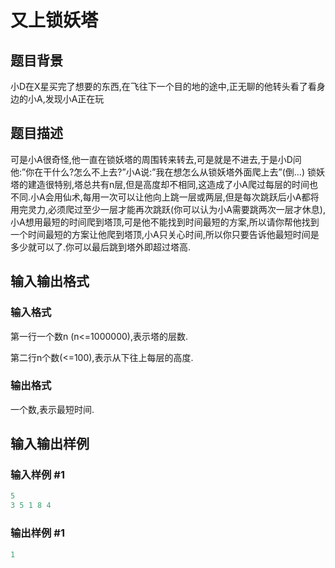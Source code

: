 # 又上锁妖塔

## 题目背景

小D在X星买完了想要的东西,在飞往下一个目的地的途中,正无聊的他转头看了看身边的小A,发现小A正在玩

## 题目描述

可是小A很奇怪,他一直在锁妖塔的周围转来转去,可是就是不进去,于是小D问他:”你在干什么?怎么不上去?”小A说:”我在想怎么从锁妖塔外面爬上去”(倒…) 锁妖塔的建造很特别,塔总共有n层,但是高度却不相同,这造成了小A爬过每层的时间也不同.小A会用仙术,每用一次可以让他向上跳一层或两层,但是每次跳跃后小A都将用完灵力,必须爬过至少一层才能再次跳跃(你可以认为小A需要跳两次一层才休息),小A想用最短的时间爬到塔顶,可是他不能找到时间最短的方案,所以请你帮他找到一个时间最短的方案让他爬到塔顶,小A只关心时间,所以你只要告诉他最短时间是多少就可以了.你可以最后跳到塔外即超过塔高.

## 输入输出格式

### 输入格式

第一行一个数n (n<=1000000),表示塔的层数.

第二行n个数(<=100),表示从下往上每层的高度.

### 输出格式

一个数,表示最短时间.

## 输入输出样例

### 输入样例 #1

```cpp
5
3 5 1 8 4
```


### 输出样例 #1

```cpp
1
```


